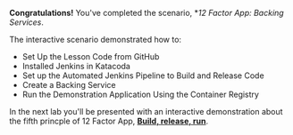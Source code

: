 **Congratulations!** You've completed the scenario, **12 Factor App: Backing Services*.


The interactive scenario demonstrated how to:

* Set Up the Lesson Code from GitHub
* Installed Jenkins in Katacoda
* Set up the Automated Jenkins Pipeline to Build and Release Code
* Create a Backing Service
* Run the Demonstration Application Using the Container Registry


In the next lab you'll be presented with an interactive demonstration about the fifth princple of 12 Factor App, **[Build, release, run](https://12factor.net/build-release-run)**.